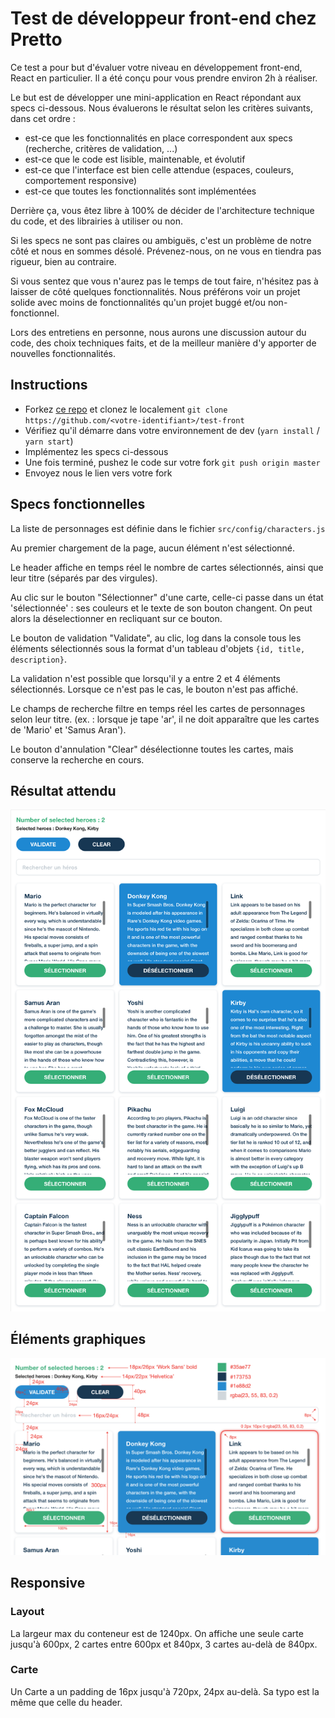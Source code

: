 # Test de développeur front-end chez Pretto

Ce test a pour but d'évaluer votre niveau en développement front-end, React en particulier. Il a été conçu pour vous prendre environ 2h à réaliser.

Le but est de développer une mini-application en React répondant aux specs ci-dessous. Nous évaluerons le résultat selon les critères suivants, dans cet ordre :

- est-ce que les fonctionnalités en place correspondent aux specs (recherche, critères de validation, ...)
- est-ce que le code est lisible, maintenable, et évolutif
- est-ce que l'interface est bien celle attendue (espaces, couleurs, comportement responsive)
- est-ce que toutes les fonctionnalités sont implémentées

Derrière ça, vous êtez libre à 100% de décider de l'architecture technique du code, et des librairies à utiliser ou non.

Si les specs ne sont pas claires ou ambiguës, c'est un problème de notre côté et nous en sommes désolé. Prévenez-nous, on ne vous en tiendra pas rigueur, bien au contraire.

Si vous sentez que vous n'aurez pas le temps de tout faire, n'hésitez pas à laisser de côté quelques fonctionnalités. Nous préférons voir un projet solide avec moins de fonctionnalités qu'un projet buggé et/ou non-fonctionnel.

Lors des entretiens en personne, nous aurons une discussion autour du code, des choix techniques faits, et de la meilleur manière d'y apporter de nouvelles fonctionnalités.

## Instructions

- Forkez [ce repo](https://github.com/finspot/test-front.git) et clonez le localement `git clone https://github.com/<votre-identifiant>/test-front`
- Vérifiez qu'il démarre dans votre environnement de dev (`yarn install` / `yarn start`)
- Implémentez les specs ci-dessous
- Une fois terminé, pushez le code sur votre fork `git push origin master`
- Envoyez nous le lien vers votre fork

## Specs fonctionnelles

La liste de personnages est définie dans le fichier `src/config/characters.js`

Au premier chargement de la page, aucun élément n'est sélectionné.

Le header affiche en temps réel le nombre de cartes sélectionnés, ainsi que leur titre (séparés par des virgules).

Au clic sur le bouton "Sélectionner" d'une carte, celle-ci passe dans un état 'sélectionnée' : ses couleurs et le texte de son bouton changent. On peut alors la déselectionner en recliquant sur ce bouton.

Le bouton de validation "Validate", au clic, log dans la console tous les éléments sélectionnés sous la format d'un tableau d'objets `{id, title, description}`.

La validation n'est possible que lorsqu'il y a entre 2 et 4 éléments sélectionnés. Lorsque ce n'est pas le cas, le bouton n'est pas affiché.

Le champs de recherche filtre en temps réel les cartes de personnages selon leur titre. (ex. : lorsque je tape 'ar', il ne doit apparaître que les cartes de 'Mario' et 'Samus Aran').

Le bouton d'annulation "Clear" désélectionne toutes les cartes, mais conserve la recherche en cours.

## Résultat attendu

![Maquette test front end Pretto](smashbros.png)

## Éléments graphiques

![Annotations](annotations.png)

## Responsive

### Layout

La largeur max du conteneur est de 1240px. On affiche une seule carte jusqu'à 600px, 2 cartes entre 600px et 840px, 3 cartes au-delà de 840px.

### Carte

Un Carte a un padding de 16px jusqu'à 720px, 24px au-delà. Sa typo est la même que celle du header.
